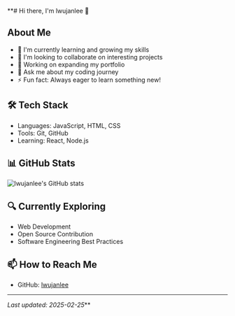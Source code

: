 **# Hi there, I'm lwujanlee 👋

## About Me
- 🌱 I'm currently learning and growing my skills
- 👯 I'm looking to collaborate on interesting projects
- 🔭 Working on expanding my portfolio
- 💬 Ask me about my coding journey
- ⚡ Fun fact: Always eager to learn something new!

## 🛠️ Tech Stack
- Languages: JavaScript, HTML, CSS
- Tools: Git, GitHub
- Learning: React, Node.js

## 📊 GitHub Stats
![lwujanlee's GitHub stats](https://github-readme-stats.vercel.app/api?username=lwujanlee&show_icons=true&theme=dark)

## 🔍 Currently Exploring
- Web Development
- Open Source Contribution
- Software Engineering Best Practices

## 📫 How to Reach Me
- GitHub: [lwujanlee](https://github.com/lwujanlee)

---
*Last updated: 2025-02-25***
